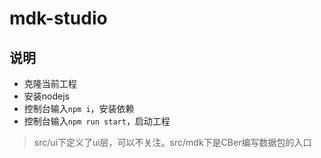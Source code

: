 # mdk-studio

## 说明

- 克隆当前工程
- 安装nodejs
- 控制台输入`npm i`，安装依赖
- 控制台输入`npm run start`，启动工程

> src/ui下定义了ui层，可以不关注。src/mdk下是CBer编写数据包的入口